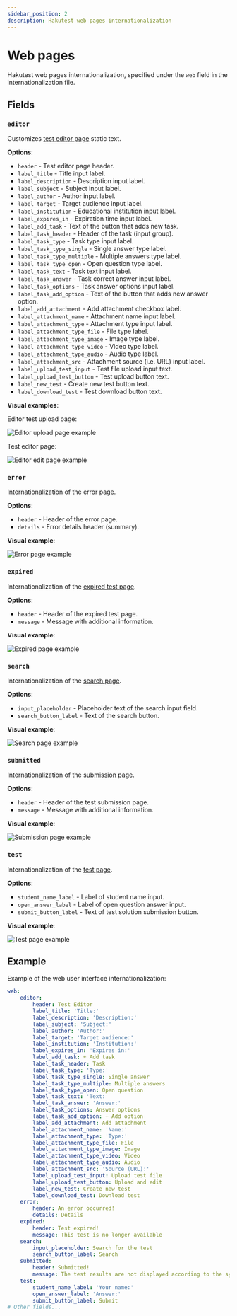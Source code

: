 ```yaml
---
sidebar_position: 2
description: Hakutest web pages internationalization
---
```


# Web pages

Hakutest web pages internationalization, specified under the `web` field in the internationalization file.

## Fields

### `editor`

Customizes [test editor page](/docs/app/test-editor) static text.

**Options**:

-   `header` - Test editor page header.
-   `label_title` - Title input label.
-   `label_description` - Description input label.
-   `label_subject` - Subject input label.
-   `label_author` - Author input label.
-   `label_target` - Target audience input label.
-   `label_institution` - Educational institution input label.
-   `label_expires_in` - Expiration time input label.
-   `label_add_task` - Text of the button that adds new task.
-   `label_task_header` - Header of the task (input group).
-   `label_task_type` - Task type input label.
-   `label_task_type_single` - Single answer type label.
-   `label_task_type_multiple` - Multiple answers type label.
-   `label_task_type_open` - Open question type label.
-   `label_task_text` - Task text input label.
-   `label_task_answer` - Task correct answer input label.
-   `label_task_options` - Task answer options input label.
-   `label_task_add_option` - Text of the button that adds new answer option.
-   `label_add_attachment` - Add attachment checkbox label.
-   `label_attachment_name` - Attachment name input label.
-   `label_attachment_type` - Attachment type input label.
-   `label_attachment_type_file` - File type label.
-   `label_attachment_type_image` - Image type label.
-   `label_attachment_type_video` - Video type label.
-   `label_attachment_type_audio` - Audio type label.
-   `label_attachment_src` - Attachment source (i.e. URL) input label.
-   `label_upload_test_input` - Test file upload input text.
-   `label_upload_test_button` - Test upload button text.
-   `label_new_test` - Create new test button text.
-   `label_download_test` - Test download button text.

**Visual examples**:

Editor test upload page:

![Editor upload page example](./img/test-editor-upload-example.webp)

Test editor page:

![Editor edit page example](./img/test-editor-edit-example.webp)

### `error`

Internationalization of the error page.

**Options**:

-   `header` - Header of the error page.
-   `details` - Error details header (summary).

**Visual example**:

![Error page example](./img/error-example.webp)

### `expired`

Internationalization of the [expired test page](/docs/app/test-page#expired-test).

**Options**:

-   `header` - Header of the expired test page.
-   `message` - Message with additional information.

**Visual example**:

![Expired page example](./img/expired-example.webp)

### `search`

Internationalization of the [search page](/docs/app/search-page).

**Options**:

-   `input_placeholder` - Placeholder text of the search input field.
-   `search_button_label` - Text of the search button.

**Visual example**:

![Search page example](./img/search-example.webp)

### `submitted`

Internationalization of the [submission page](/docs/app/test-page#test-results).

**Options**:

-   `header` - Header of the test submission page.
-   `message` - Message with additional information.

**Visual example**:

![Submission page example](./img/test-submitted-example.webp)

### `test`

Internationalization of the [test page](/docs/app/test-page).

**Options**:

-   `student_name_label` - Label of student name input.
-   `open_answer_label` - Label of open question answer input.
-   `submit_button_label` - Text of test solution submission button.

**Visual example**:

![Test page example](./img/test-example.webp)

## Example

Example of the web user interface internationalization:

```yaml title='i18n.yaml'
web:
    editor:
        header: Test Editor
        label_title: 'Title:'
        label_description: 'Description:'
        label_subject: 'Subject:'
        label_author: 'Author:'
        label_target: 'Target audience:'
        label_institution: 'Institution:'
        label_expires_in: 'Expires in:'
        label_add_task: + Add task
        label_task_header: Task
        label_task_type: 'Type:'
        label_task_type_single: Single answer
        label_task_type_multiple: Multiple answers
        label_task_type_open: Open question
        label_task_text: 'Text:'
        label_task_answer: 'Answer:'
        label_task_options: Answer options
        label_task_add_option: + Add option
        label_add_attachment: Add attachment
        label_attachment_name: 'Name:'
        label_attachment_type: 'Type:'
        label_attachment_type_file: File
        label_attachment_type_image: Image
        label_attachment_type_video: Video
        label_attachment_type_audio: Audio
        label_attachment_src: 'Source (URL):'
        label_upload_test_input: Upload test file
        label_upload_test_button: Upload and edit
        label_new_test: Create new test
        label_download_test: Download test
    error:
        header: An error occurred!
        details: Details
    expired:
        header: Test expired!
        message: This test is no longer available
    search:
        input_placeholder: Search for the test
        search_button_label: Search
    submitted:
        header: Submitted!
        message: The test results are not displayed according to the system settings
    test:
        student_name_label: 'Your name:'
        open_answer_label: 'Answer:'
        submit_button_label: Submit
# Other fields...
```
